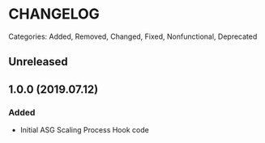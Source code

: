 # CHANGELOG

Categories: Added, Removed, Changed, Fixed, Nonfunctional, Deprecated

## Unreleased

## 1.0.0 (2019.07.12)

### Added

- Initial ASG Scaling Process Hook code
